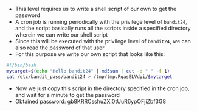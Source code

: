 - This level requires us to write a shell script of our own to get the password
- A cron job is running periodically with the privilege level of ```bandit24```, and the script basically runs all the scripts inside a specified directory wherein we can write our shell script
- Since this will be executed with the privilege level of ```bandit24```, we can also read the password of that user
- For this purpose we write our own script that looks like this:
```bash
#!/bin/bash
mytarget=$(echo "Hello bandit24" | md5sum | cut -d " " -f 1)
cat /etc/bandit_pass/bandit24 > /tmp/tmp.RqasELVdyi/$mytarget
```
- Now we just copy this script in the directory specified in the cron job, and wait for a minute to get the password
- Obtained password: gb8KRRCsshuZXI0tUuR6ypOFjiZbf3G8